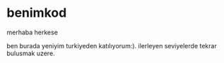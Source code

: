 # benimkod


merhaba herkese

ben burada yeniyim turkiyeden katılıyorum:).
ilerleyen seviyelerde tekrar bulusmak uzere.
